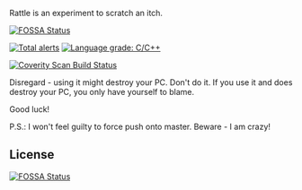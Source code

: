 Rattle is an experiment to scratch an itch.

[![FOSSA Status](https://app.fossa.io/api/projects/git%2Bgithub.com%2Fpmatos%2Frattle.svg?type=shield)](https://app.fossa.io/projects/git%2Bgithub.com%2Fpmatos%2Frattle?ref=badge_shield)

[![Total alerts](https://img.shields.io/lgtm/alerts/g/pmatos/rattle.svg?logo=lgtm&logoWidth=18)](https://lgtm.com/projects/g/pmatos/rattle/alerts/) [![Language grade: C/C++](https://img.shields.io/lgtm/grade/cpp/g/pmatos/rattle.svg?logo=lgtm&logoWidth=18)](https://lgtm.com/projects/g/pmatos/rattle/context:cpp)

<a href="https://scan.coverity.com/projects/pmatos-rattle">
  <img alt="Coverity Scan Build Status"
       src="https://scan.coverity.com/projects/20281/badge.svg"/>
</a>

Disregard - using it might destroy your PC. Don't do it.
If you use it and does destroy your PC, you only have yourself to blame.

Good luck!

P.S.: I won't feel guilty to force push onto master. Beware - I am crazy!


## License
[![FOSSA Status](https://app.fossa.io/api/projects/git%2Bgithub.com%2Fpmatos%2Frattle.svg?type=large)](https://app.fossa.io/projects/git%2Bgithub.com%2Fpmatos%2Frattle?ref=badge_large)
